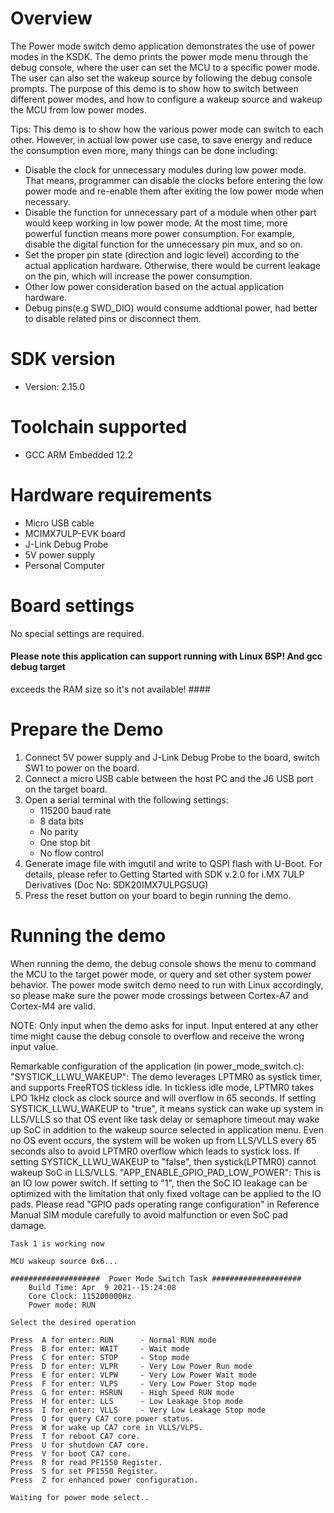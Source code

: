 Overview
========
The Power mode switch demo application demonstrates the use of power modes in the KSDK. The demo prints the power mode menu
through the debug console, where the user can set the MCU to a specific power mode. The user can also set the wakeup
source by following the debug console prompts. The purpose of this demo is to show how to switch between different power
 modes, and how to configure a wakeup source and wakeup the MCU from low power modes.

 Tips:
 This demo is to show how the various power mode can switch to each other. However, in actual low power use case, to save energy and reduce the consumption even more, many things can be done including:
 - Disable the clock for unnecessary modules during low power mode. That means, programmer can disable the clocks before entering the low power mode and re-enable them after exiting the low power mode when necessary.
 - Disable the function for unnecessary part of a module when other part would keep working in low power mode. At the most time, more powerful function means more power consumption. For example, disable the digital function for the unnecessary pin mux, and so on.
 - Set the proper pin state (direction and logic level) according to the actual application hardware. Otherwise, there would be current leakage on the pin, which will increase the power consumption.
 - Other low power consideration based on the actual application hardware.
 - Debug pins(e.g SWD_DIO) would consume addtional power, had better to disable related pins or disconnect them. 


SDK version
===========
- Version: 2.15.0

Toolchain supported
===================
- GCC ARM Embedded  12.2

Hardware requirements
=====================
- Micro USB cable
- MCIMX7ULP-EVK board
- J-Link Debug Probe
- 5V power supply
- Personal Computer

Board settings
==============
No special settings are required.

#### Please note this application can support running with Linux BSP! And gcc debug target
exceeds the RAM size so it's not available! ####

Prepare the Demo
================
1.  Connect 5V power supply and J-Link Debug Probe to the board, switch SW1 to power on the board.
2.  Connect a micro USB cable between the host PC and the J6 USB port on the target board.
3.  Open a serial terminal with the following settings:
    - 115200 baud rate
    - 8 data bits
    - No parity
    - One stop bit
    - No flow control
4.  Generate image file with imgutil and write to QSPI flash with U-Boot. For details, please refer to Getting Started with SDK v.2.0 for i.MX 7ULP Derivatives (Doc No: SDK20IMX7ULPGSUG)
5.  Press the reset button on your board to begin running the demo.

Running the demo
================
When running the demo, the debug console shows the menu to command the MCU to the target power mode, or query and set other system power behavior. The power mode switch demo need to run with Linux accordingly, so please make sure the power mode crossings between Cortex-A7 and Cortex-M4 are valid.

NOTE: Only input when the demo asks for input. Input entered at any other time might cause the debug console to overflow and receive the wrong input value.

Remarkable configuration of the application (in power_mode_switch.c):
"SYSTICK_LLWU_WAKEUP":
  The demo leverages LPTMR0 as systick timer, and supports FreeRTOS tickless idle. In tickless idle mode, LPTMR0 takes LPO 1kHz clock as clock source and will overflow in 65 seconds. If setting SYSTICK_LLWU_WAKEUP to "true", it means systick can wake up system in LLS/VLLS so that OS event like task delay or semaphore timeout may wake up SoC in addition to the wakeup source selected in application menu. Even no OS event occurs, the system will be woken up from LLS/VLLS every 65 seconds also to avoid LPTMR0 overflow which leads to systick loss. If setting SYSTICK_LLWU_WAKEUP to "false", then systick(LPTMR0) cannot wakeup SoC in LLS/VLLS.
"APP_ENABLE_GPIO_PAD_LOW_POWER":
  This is an IO low power switch. If setting to "1", then the SoC IO leakage can be optimized with the limitation that only fixed voltage can be applied to the IO pads. Please read "GPIO pads operating range configuration" in Reference Manual SIM module carefully to avoid malfunction or even SoC pad damage.

~~~~~~~~~~~~~~~~~~~~~
Task 1 is working now

MCU wakeup source 0x6...

####################  Power Mode Switch Task ####################
    Build Time: Apr  9 2021--15:24:08
    Core Clock: 115200000Hz
    Power mode: RUN

Select the desired operation

Press  A for enter: RUN      - Normal RUN mode
Press  B for enter: WAIT     - Wait mode
Press  C for enter: STOP     - Stop mode
Press  D for enter: VLPR     - Very Low Power Run mode
Press  E for enter: VLPW     - Very Low Power Wait mode
Press  F for enter: VLPS     - Very Low Power Stop mode
Press  G for enter: HSRUN    - High Speed RUN mode
Press  H for enter: LLS      - Low Leakage Stop mode
Press  I for enter: VLLS     - Very Low Leakage Stop mode
Press  Q for query CA7 core power status.
Press  W for wake up CA7 core in VLLS/VLPS.
Press  T for reboot CA7 core.
Press  U for shutdown CA7 core.
Press  V for boot CA7 core.
Press  R for read PF1550 Register.
Press  S for set PF1550 Register.
Press  Z for enhanced power configuration.

Waiting for power mode select..
~~~~~~~~~~~~~~~~~~~~~
